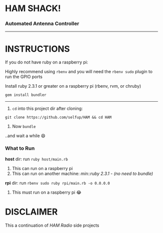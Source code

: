 # HAM SHACK!

### Automated Antenna Controller

***

# INSTRUCTIONS

If you do not have ruby on a raspberry pi:

Highly recommend using `rbenv` and you will need the `rbenv sudo` plugin to run the GPIO ports

Install ruby 2.3.1 or greater on a raspberry pi (rbenv, rvm, or chruby)

`gem install bundler`

***

1. `cd` into this project dir after cloning:

  `git clone https://github.com/selfup/HAM && cd HAM`

1. Now `bundle`

  ..and wait a while :smile:

### What to Run

**host** dir: run `ruby host/main.rb`

  1. This can run on a raspberry pi
  1. This can run on another machine: *min::ruby 2.3.1 - (no need to bundle)*

**rpi** dir: run `rbenv sudo ruby rpi/main.rb -o 0.0.0.0`

  1. This must run on a raspberry pi :joy:

# DISCLAIMER

This a continuation of *HAM Radio* side projects
